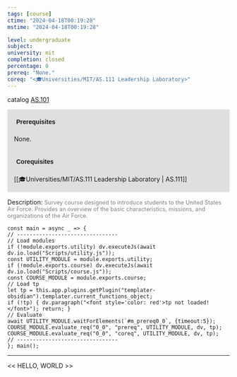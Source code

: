 ```yaml
---
tags: [course]
ctime: "2024-04-18T00:19:28"
mstime: "2024-04-18T00:19:28"

level: undergraduate
subject: 
university: mit
completion: closed
percentage: 0
prereq: "None."
coreq: "<🎓Universities/MIT/AS.111 Leadership Laboratory>"
---
```


catalog [AS.101](http://student.mit.edu/catalog/mASa.html#AS.101)

<span style="display: block; padding: 15px; background-color: rgb(100, 100, 100, 0.2);"><font id="m_prereq0_0" style="display: block; font-family: Arial, sans-serif; font-weight: bold; padding: 5px">Prerequisites</font><br><span id="prereq0_0">None.</span></span>
<span style="display: block; padding: 15px; background-color: rgb(100, 100, 100, 0.2);"><font id="m_coreq0_0" style="display: block; font-family: Arial, sans-serif; font-weight: bold; padding: 5px">Corequisites</font><br><span id="coreq0_0">[[🎓Universities/MIT/AS.111 Leadership Laboratory | AS.111]]</span></span>

<font style="">Description:</font>
<font style="color: grey; font-size: 0.8rem;">Survey course designed to introduce students to the United States Air Force. Provides an overview of the basic characteristics, missions, and organizations of the Air Force.</font>

```dataviewjs
const main = async _ => {
// --------------------------------
// Load modules
if (!module.exports.utility) dv.executeJs(await dv.io.load("Scripts/utility.js"));
const UTILITY_MODULE = module.exports.utility;
if (!module.exports.course) dv.executeJs(await dv.io.load("Scripts/course.js"));
const COURSE_MODULE = module.exports.course;
// Load tp
let tp = this.app.plugins.getPlugin("templater-obsidian").templater.current_functions_object;
if (!tp) { dv.paragraph("<font style='color: red'>tp not loaded!</font>"); return; }
// Evaluate
await UTILITY_MODULE.waitForElements(`#m_prereq0_0`, {timeout:5});
COURSE_MODULE.evaluate_req("0_0", "prereq", UTILITY_MODULE, dv, tp);
COURSE_MODULE.evaluate_req("0_0", "coreq", UTILITY_MODULE, dv, tp);
// --------------------------------
}; main();
```

---

<< HELLO, WORLD >>
